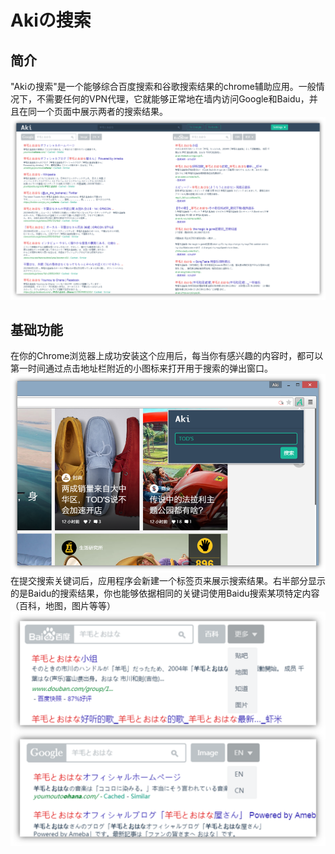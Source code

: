 # Akiの搜索
## 简介
"Akiの搜索"是一个能够综合百度搜索和谷歌搜索结果的chrome辅助应用。一般情况下，不需要任何的VPN代理，它就能够正常地在墙内访问Google和Baidu，并且在同一个页面中展示两者的搜索结果。
![Screen Shot!](https://raw.githubusercontent.com/AkiChen/AkiSearch/master/pic1.png)
## 基础功能
在你的Chrome浏览器上成功安装这个应用后，每当你有感兴趣的内容时，都可以第一时间通过点击地址栏附近的小图标来打开用于搜索的弹出窗口。
![Screen Shot2!](https://raw.githubusercontent.com/AkiChen/AkiSearch/master/pic2.png)
在提交搜索关键词后，应用程序会新建一个标签页来展示搜索结果。右半部分显示的是Baidu的搜索结果，你也能够依据相同的关键词使用Baidu搜索某项特定内容（百科，地图，图片等等）
![Screen Shot3!](https://raw.githubusercontent.com/AkiChen/AkiSearch/master/pic3.png)
